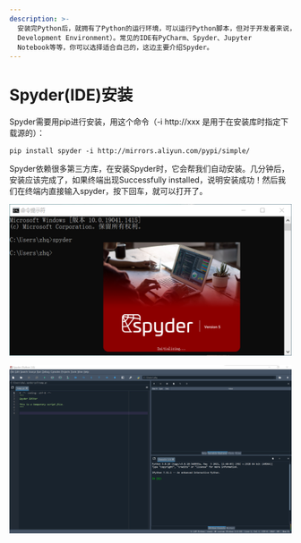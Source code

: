 ```yaml
---
description: >-
  安装完Python后，就拥有了Python的运行环境，可以运行Python脚本，但对于开发者来说，编写Python脚本还需要一个适合的集成开发环境（IDE，Integrated
  Development Environment）。常见的IDE有PyCharm、Spyder、Jupyter
  Notebook等等，你可以选择适合自己的，这边主要介绍Spyder。
---
```


# Spyder(IDE)安装

Spyder需要用pip进行安装，用这个命令（-i http://xxx 是用于在安装库时指定下载源的）：

```
pip install spyder -i http://mirrors.aliyun.com/pypi/simple/
```

Spyder依赖很多第三方库，在安装Spyder时，它会帮我们自动安装。几分钟后，安装应该完成了，如果终端出现Successfully installed，说明安装成功！然后我们在终端内直接输入spyder，按下回车，就可以打开了。

![](<../.gitbook/assets/image (4).png>)

![](../.gitbook/assets/image.png)
